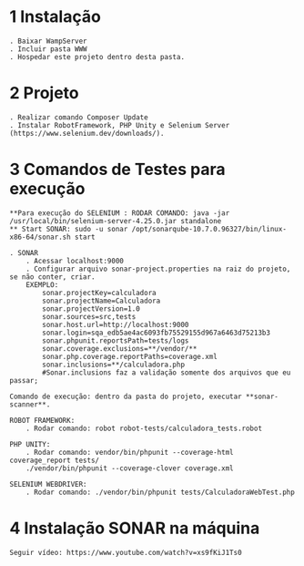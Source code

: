 # 1 Instalação
    . Baixar WampServer
    . Incluir pasta WWW
    . Hospedar este projeto dentro desta pasta.

# 2 Projeto
    . Realizar comando Composer Update
    . Instalar RobotFramework, PHP Unity e Selenium Server (https://www.selenium.dev/downloads/).

# 3 Comandos de Testes para execução

    **Para execução do SELENIUM : RODAR COMANDO: java -jar /usr/local/bin/selenium-server-4.25.0.jar standalone
    ** Start SONAR: sudo -u sonar /opt/sonarqube-10.7.0.96327/bin/linux-x86-64/sonar.sh start
    
    . SONAR
        . Acessar localhost:9000
        . Configurar arquivo sonar-project.properties na raiz do projeto, se não conter, criar.
        EXEMPLO:
            sonar.projectKey=calculadora
            sonar.projectName=Calculadora
            sonar.projectVersion=1.0
            sonar.sources=src,tests
            sonar.host.url=http://localhost:9000
            sonar.login=sqa_edb5ae4ac6093fb75529155d967a6463d75213b3
            sonar.phpunit.reportsPath=tests/logs
            sonar.coverage.exclusions=**/vendor/**
            sonar.php.coverage.reportPaths=coverage.xml
            sonar.inclusions=**/calculadora.php  
            #Sonar.inclusions faz a validação somente dos arquivos que eu passar;
        
    Comando de execução: dentro da pasta do projeto, executar **sonar-scanner**.

    ROBOT FRAMEWORK:
        . Rodar comando: robot robot-tests/calculadora_tests.robot
    
    PHP UNITY:
        . Rodar comando: vendor/bin/phpunit --coverage-html coverage_report tests/ 
        ./vendor/bin/phpunit --coverage-clover coverage.xml

    SELENIUM WEBDRIVER:
        . Rodar comando: ./vendor/bin/phpunit tests/CalculadoraWebTest.php 

# 4 Instalação SONAR na máquina
    Seguir vídeo: https://www.youtube.com/watch?v=xs9fKiJ1Ts0